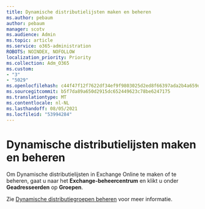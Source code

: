 ```yaml
---
title: Dynamische distributielijsten maken en beheren
ms.author: pebaum
author: pebaum
manager: scotv
ms.audience: Admin
ms.topic: article
ms.service: o365-administration
ROBOTS: NOINDEX, NOFOLLOW
localization_priority: Priority
ms.collection: Adm_O365
ms.custom:
- "3"
- "5029"
ms.openlocfilehash: c44f47f12f7622df34ef9f9803025d2ed8f66397ada2b4a659df9b4d2dc75781
ms.sourcegitcommit: b5f7da89a650d2915dc652449623c78be6247175
ms.translationtype: MT
ms.contentlocale: nl-NL
ms.lasthandoff: 08/05/2021
ms.locfileid: "53994284"
---
```

# <a name="creating-and-managing-dynamic-distribution-lists"></a>Dynamische distributielijsten maken en beheren

Om Dynamische distributielijsten in Exchange Online te maken of te beheren, gaat u naar het **Exchange-beheercentrum** en klikt u onder **Geadresseerden** op **Groepen**.

Zie [Dynamische distributiegroepen beheren](https://docs.microsoft.com/exchange/recipients-in-exchange-online/manage-dynamic-distribution-groups/manage-dynamic-distribution-groups) voor meer informatie.
